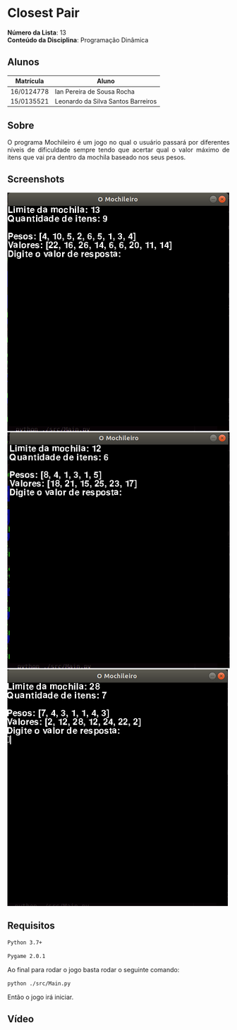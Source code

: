 
# Closest Pair

**Número da Lista**: 13<br>
**Conteúdo da Disciplina**: Programação Dinâmica<br>

## Alunos
|Matrícula | Aluno |
| -- | -- |
| 16/0124778  |  Ian Pereira de Sousa Rocha |
| 15/0135521  |  Leonardo da Silva Santos Barreiros |

## Sobre
<p align="justify">O programa Mochileiro é um jogo no qual o usuário passará por diferentes níveis de dificuldade sempre tendo que acertar qual o valor máximo de itens que vai pra dentro da mochila baseado nos seus pesos.

## Screenshots
![Image1](./assets/img1.png)
![Image2](./assets/img2.png)
![Image3](./assets/img3.png)

## Requisitos

``` sh
Python 3.7+

```

``` sh
Pygame 2.0.1
```

Ao final para rodar o jogo basta rodar o seguinte comando:

``` sh
python ./src/Main.py
```

Então o jogo irá iniciar.



## Vídeo
